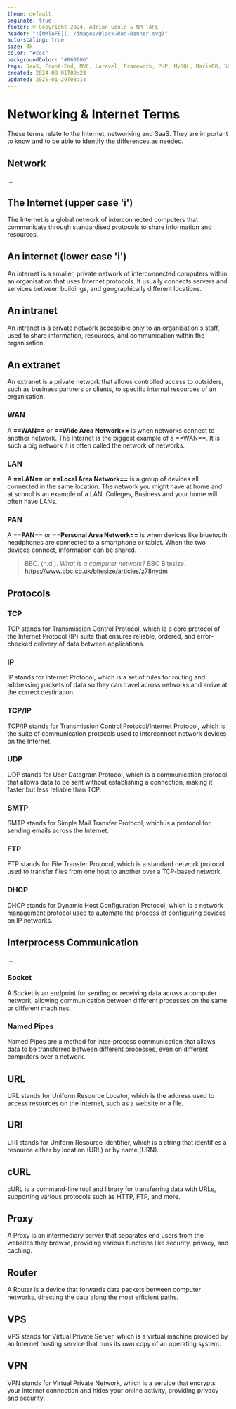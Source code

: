 ```yaml
---
theme: default
paginate: true
footer: © Copyright 2024, Adrian Gould & NM TAFE
header: "![NMTAFE](../images/Black-Red-Banner.svg)"
auto-scaling: true
size: 4k
color: "#ccc"
backgroundColor: "#060606"
tags: SaaS, Front-End, MVC, Laravel, Framework, PHP, MySQL, MariaDB, SQLite, Testing, Unit Testing, Feature Testng, PEST
created: 2024-08-01T09:23
updated: 2025-01-29T08:14
---
```

# Networking & Internet Terms

These terms relate to the Internet, networking and SaaS. They are important to know and to be able to identify the differences as needed.

## Network

...


## The Internet (upper case 'i')

The Internet is a global network of interconnected computers that communicate through standardised protocols to share information and resources.

## An internet (lower case 'i')

An internet is a smaller, private network of interconnected computers within an organisation that uses Internet protocols. It usually connects servers and services between buildings, and geographically different locations.

## An intranet

An intranet is a private network accessible only to an organisation's staff, used to share information, resources, and communication within the organisation.

## An extranet

An extranet is a private network that allows controlled access to outsiders, such as business partners or clients, to specific internal resources of an organisation.

### WAN

A **==WAN==** or **==Wide Area Network==** is when networks connect to another network. The Internet is the biggest example of a ==WAN==. It is such a big network it is often called the network of networks.

### LAN  

A **==LAN==** or **==Local Area Network==** is a group of devices all connected in the same location. The network you might have at home and at school is an example of a LAN. Colleges, Business and your home will often have LANs.

### PAN

A **==PAN==** or **==Personal Area Network==** is when devices like bluetooth headphones are connected to a smartphone or tablet. When the two devices connect, information can be shared. 


> BBC. (n.d.). _What is a computer network?_ BBC Bitesize. https://www.bbc.co.uk/bitesize/articles/z78nydm


## Protocols


### TCP

TCP stands for Transmission Control Protocol, which is a core protocol of the Internet Protocol (IP) suite that ensures reliable, ordered, and error-checked delivery of data between applications.

### IP

IP stands for Internet Protocol, which is a set of rules for routing and addressing packets of data so they can travel across networks and arrive at the correct destination.

### TCP/IP

TCP/IP stands for Transmission Control Protocol/Internet Protocol, which is the suite of communication protocols used to interconnect network devices on the Internet.

### UDP

UDP stands for User Datagram Protocol, which is a communication protocol that allows data to be sent without establishing a connection, making it faster but less reliable than TCP.

### SMTP

SMTP stands for Simple Mail Transfer Protocol, which is a protocol for sending emails across the Internet.

### FTP

FTP stands for File Transfer Protocol, which is a standard network protocol used to transfer files from one host to another over a TCP-based network.

### DHCP

DHCP stands for Dynamic Host Configuration Protocol, which is a network management protocol used to automate the process of configuring devices on IP networks.


## Interprocess Communication

...

### Socket

A Socket is an endpoint for sending or receiving data across a computer network, allowing communication between different processes on the same or different machines.

### Named Pipes

Named Pipes are a method for inter-process communication that allows data to be transferred between different processes, even on different computers over a network.



## URL

URL stands for Uniform Resource Locator, which is the address used to access resources on the Internet, such as a website or a file.

## URI

URI stands for Uniform Resource Identifier, which is a string that identifies a resource either by location (URL) or by name (URN).

## cURL

cURL is a command-line tool and library for transferring data with URLs, supporting various protocols such as HTTP, FTP, and more.

## Proxy

A Proxy is an intermediary server that separates end users from the websites they browse, providing various functions like security, privacy, and caching.

## Router

A Router is a device that forwards data packets between computer networks, directing the data along the most efficient paths.

## VPS

VPS stands for Virtual Private Server, which is a virtual machine provided by an Internet hosting service that runs its own copy of an operating system.

## VPN

VPN stands for Virtual Private Network, which is a service that encrypts your internet connection and hides your online activity, providing privacy and security.

